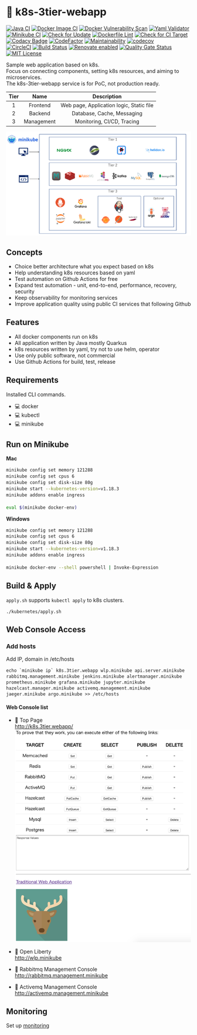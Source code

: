 # :deer: k8s-3tier-webapp

[![Java CI](https://github.com/yurake/k8s-3tier-webapp/workflows/Java%20CI/badge.svg)](https://github.com/yurake/k8s-3tier-webapp/actions?query=workflow%3A%22Java+CI%22)
[![Docker Image CI](https://github.com/yurake/k8s-3tier-webapp/workflows/Docker%20Image%20CI/badge.svg)](https://github.com/yurake/k8s-3tier-webapp/actions?query=workflow%3A%22Docker+Image+CI%22)
[![Docker Vulnerability Scan](https://github.com/yurake/k8s-3tier-webapp/workflows/Docker%20Vulnerability%20Scan/badge.svg)](https://github.com/yurake/k8s-3tier-webapp/actions?query=workflow%3A%22Docker+Vulnerability+Scan%22)
[![Yaml Validator](https://github.com/yurake/k8s-3tier-webapp/workflows/Yaml%20Validator/badge.svg)](https://github.com/yurake/k8s-3tier-webapp/actions?query=workflow%3A%22Yaml+Validator%22)  
[![Minikube CI](https://github.com/yurake/k8s-3tier-webapp/workflows/Minikube%20CI/badge.svg)](https://github.com/yurake/k8s-3tier-webapp/actions?query=workflow%3A%22Minikube+CI%22)
[![Check for Update](https://github.com/yurake/k8s-3tier-webapp/workflows/Check%20for%20Update/badge.svg)](https://github.com/yurake/k8s-3tier-webapp/actions?query=workflow%3A%22Check+for+Update%22)
[![Dockerfile Lint](https://github.com/yurake/k8s-3tier-webapp/workflows/Dockerfile%20Lint/badge.svg)](https://github.com/yurake/k8s-3tier-webapp/actions?query=workflow%3A%22Dockerfile+Lint%22)
[![Check for CI Target](https://github.com/yurake/k8s-3tier-webapp/workflows/Check%20for%20CI%20Target/badge.svg)](https://github.com/yurake/k8s-3tier-webapp/actions?query=workflow%3A%22Check+for+CI+Target%22)  
[![Codacy Badge](https://api.codacy.com/project/badge/Grade/6549c4c8ae5a4abd8ae052cb5c62d388)](https://app.codacy.com/manual/yurake/k8s-3tier-webapp?utm_source=github.com&utm_medium=referral&utm_content=yurake/k8s-3tier-webapp&utm_campaign=Badge_Grade_Settings)
[![CodeFactor](https://www.codefactor.io/repository/github/yurake/k8s-3tier-webapp/badge)](https://www.codefactor.io/repository/github/yurake/k8s-3tier-webapp)
[![Maintainability](https://api.codeclimate.com/v1/badges/51c8c54de1b0bfc18c81/maintainability)](https://codeclimate.com/github/yurake/k8s-3tier-webapp/maintainability)
[![codecov](https://codecov.io/gh/yurake/k8s-3tier-webapp/branch/master/graph/badge.svg)](https://codecov.io/gh/yurake/k8s-3tier-webapp)  
[![CircleCI](https://circleci.com/gh/yurake/k8s-3tier-webapp.svg?style=shield)](https://circleci.com/gh/yurake/k8s-3tier-webapp)
[![Build Status](https://travis-ci.com/yurake/k8s-3tier-webapp.svg?branch=master)](https://travis-ci.com/yurake/k8s-3tier-webapp)
[![Renovate enabled](https://img.shields.io/badge/renovate-enabled-brightgreen.svg)](https://app.renovatebot.com/dashboard#github/yurake/k8s-3tier-webapp)
[![Quality Gate Status](https://sonarcloud.io/api/project_badges/measure?project=yurake_webapp-service&metric=alert_status)](https://sonarcloud.io/dashboard?id=yurake_webapp-service)
[![MIT License](http://img.shields.io/badge/license-MIT-blue.svg?style=flat)](LICENSE)

Sample web application based on k8s.  
Focus on connecting components, setting k8s resources, and aiming to microservices.  
The k8s-3tier-webapp service is for PoC, not production ready.

| Tier | Name | Description |
|:-:|:-:|:-:|
| 1 | Frontend | Web page, Application logic, Static file
| 2 | Backend | Database, Cache, Messaging
| 3 | Management | Monitoring, CI/CD, Tracing

![LayardArchitecturalOverview.png](./docs/LayardArchitecturalOverview.png)

## Concepts
* Choice better architecture what you expect based on k8s
* Help understanding k8s resources based on yaml
* Test automation on Github Actions for free
* Expand test automation - unit, end-to-end, performance, recovery, security
* Keep observability for monitoring services
* Improve application quality using public CI services that following Github

## Features
* All docker components run on k8s
* All application written by Java mostly Quarkus
* k8s resources written by yaml, try not to use helm, operator
* Use only public software, not commercial
* Use Github Actions for build, test, release


## Requirements
Installed CLI commands.
* :computer: docker
* :computer: kubectl
* :computer: minikube

## Run on Minikube

**Mac**  
```bash
minikube config set memory 121288
minikube config set cpus 6
minikube config set disk-size 80g
minikube start --kubernetes-version=v1.18.3
minikube addons enable ingress

eval $(minikube docker-env)
```

**Windows**  
```bash
minikube config set memory 121288
minikube config set cpus 6
minikube config set disk-size 80g
minikube start --kubernetes-version=v1.18.3
minikube addons enable ingress

minikube docker-env --shell powershell | Invoke-Expression
```

## Build & Apply

`apply.sh` supports `kubectl apply` to k8s clusters.
```
./kubernetes/apply.sh
```

## Web Console Access

### Add hosts
Add IP, domain in /etc/hosts
```
echo `minikube ip` k8s.3tier.webapp wlp.minikube api.server.minikube rabbitmq.management.minikube jenkins.minikube alertmanager.minikube prometheus.minikube grafana.minikube jupyter.minikube hazelcast.manager.minikube activemq.management.minikube jaeger.minikube argo.minikube >> /etc/hosts
```

#### Web Console list
* :triangular_flag_on_post: Top Page  
http://k8s.3tier.webapp/
![top.png](./docs/top.png)

* :triangular_flag_on_post: Open Liberty  
http://wlp.minikube  
* :triangular_flag_on_post: Rabbitmq Management Console  
http://rabbitmq.management.minikube  
* :triangular_flag_on_post: Activemq Management Console  
http://activemq.management.minikube  

## Monitoring
Set up [monitoring](kubernetes/monitoring/README.md)
